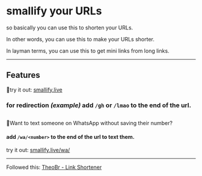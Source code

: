 # smallify your URLs

so basically you can use this to shorten your URLs.

In other words, you can use this to make your URLs shorter.

In layman terms, you can use this to get mini links from long links.

---
## Features

🚀try it out: [smallify.live](https://smallify.live)

### for redirection _(example)_ add `/gh` or `/lmao` to the end of the url.

## 

🚀Want to text someone on WhatsApp without saving their number?

#### add `/wa/<number>` to the end of the url to text them.

try it out: [smallify.live/wa/](https://smallify.live/wa)

---

Followed this: [TheoBr - Link Shortener](https://www.youtube.com/watch?v=qcyEtvSiM9c)
